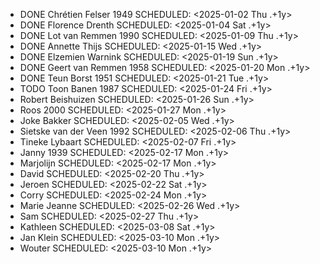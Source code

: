 - DONE Chrétien Felser 1949
  SCHEDULED: <2025-01-02 Thu .+1y>
- DONE Florence Drenth
  SCHEDULED: <2025-01-04 Sat .+1y>
- DONE Lot van Remmen 1990
  SCHEDULED: <2025-01-09 Thu .+1y>
- DONE Annette Thijs
  SCHEDULED: <2025-01-15 Wed .+1y>
- DONE Elzemien Warnink
  SCHEDULED: <2025-01-19 Sun .+1y>
- DONE Geert van Remmen 1958
  SCHEDULED: <2025-01-20 Mon .+1y>
- DONE Teun Borst 1951
  SCHEDULED: <2025-01-21 Tue .+1y>
- TODO Toon Banen 1987
  SCHEDULED: <2025-01-24 Fri .+1y>
- Robert Beishuizen
  SCHEDULED: <2025-01-26 Sun .+1y>
- Roos 2000
  SCHEDULED: <2025-01-27 Mon .+1y>
- Joke Bakker
  SCHEDULED: <2025-02-05 Wed .+1y>
- Sietske van der Veen 1992
  SCHEDULED: <2025-02-06 Thu .+1y>
- Tineke Lybaart
  SCHEDULED: <2025-02-07 Fri .+1y>
- Janny 1939
  SCHEDULED: <2025-02-17 Mon .+1y>
- Marjolijn
  SCHEDULED: <2025-02-17 Mon .+1y>
- David
  SCHEDULED: <2025-02-20 Thu .+1y>
- Jeroen
  SCHEDULED: <2025-02-22 Sat .+1y>
- Corry
  SCHEDULED: <2025-02-24 Mon .+1y>
- Marie Jeanne
  SCHEDULED: <2025-02-26 Wed .+1y>
- Sam
  SCHEDULED: <2025-02-27 Thu .+1y>
- Kathleen
  SCHEDULED: <2025-03-08 Sat .+1y>
- Jan Klein
  SCHEDULED: <2025-03-10 Mon .+1y>
- Wouter
  SCHEDULED: <2025-03-10 Mon .+1y>